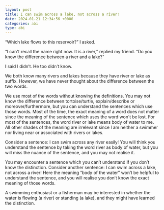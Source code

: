 ```yaml
---
layout: post
title: I can swim across a lake, not across a river!
date: 2024-01-21 12:34:56 +0000
categories: abi
type: abi
---
```


<div class="abi">	
“Which lake flows to this reservoir?” I asked.

“I can't recall the name right now. It is a river,” replied my friend. “Do you know the difference between a river and a lake?”

I said I didn’t. He too didn’t know. 

We both know many rivers and lakes because they have river or lake as suffix. However, we have never thought about the difference between the two words.

We use most of the words without knowing the definitions. You may not know the difference between tortoise/turtle, explain/describe or moreover/furthermore, but you can understand the sentences which use those words. Most of the time, the exact meaning of a word does not matter since the meaning of the sentence which uses the word won't be lost. For most of the sentences, the word river or lake means body of water to me. All other shades of the meaning are irrelevant since I am neither a swimmer nor living near or associated with rivers or lakes. 

Consider a sentence: I can swim across any river easily! You will think you understand the sentence by taking the word river as body of water, but you will miss the nuance of the sentence, and you may not realise it.

You may encounter a sentence which you can’t understand if you don’t know the distinction. Consider another sentence: I can swim across a lake, not across a river! Here the meaning “body of the water” won’t be helpful to understand the sentence, and you will realise you don’t know the exact meaning of those words. 

A swimming enthusiast or a fisherman may be interested in whether the water is flowing (a river) or standing (a lake), and they might have learned the distinction.
</div>
